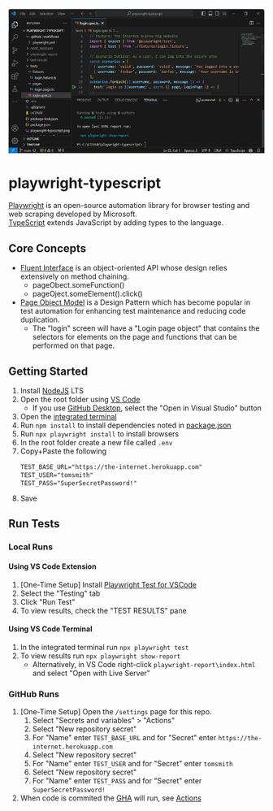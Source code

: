 ![Playwright TypeScript](/playwright-typescript.png)

# playwright-typescript
[Playwright](https://playwright.dev/) is an open-source automation library for browser testing and web scraping developed by Microsoft.
</br>
[TypeScript](https://www.typescriptlang.org/) extends JavaScript by adding types to the language.

## Core Concepts
* [Fluent Interface](https://en.wikipedia.org/wiki/Fluent_interface) is an object-oriented API whose design relies extensively on method chaining.
  * pageObect.someFunction()
  * pageOject.someElement().click()
* [Page Object Model](https://www.selenium.dev/documentation/en/guidelines_and_recommendations/page_object_models/) is a Design Pattern which has become popular in test automation for enhancing test maintenance and reducing code duplication. </br>
  * The "login" screen will have a "Login page object" that contains the selectors for elements on the page and functions that can be performed on that page.

## Getting Started
1. Install [NodeJS](https://nodejs.org/en/) LTS
1. Open the root folder using [VS Code](https://code.visualstudio.com/)
   * If you use [GitHub Desktop](https://desktop.github.com/), select the "Open in Visual Studio" button
1. Open the [integrated terminal](https://code.visualstudio.com/docs/editor/integrated-terminal)
1. Run `npm install` to install dependencies noted in [package.json](/package.json)
1. Run `npx playwright install` to install browsers
1. In the root folder create a new file called `.env`
1. Copy+Paste the following
   ```
   TEST_BASE_URL="https://the-internet.herokuapp.com"
   TEST_USER="tomsmith"
   TEST_PASS="SuperSecretPassword!"
   ```
1. Save

## Run Tests

### Local Runs

#### Using VS Code Extension
1. [One-Time Setup] Install [Playwright Test for VSCode](https://marketplace.visualstudio.com/items?itemName=ms-playwright.playwright)
1. Select the "Testing" tab
1. Click "Run Test"
1. To view results, check the "TEST RESULTS" pane

#### Using VS Code Terminal
1. In the integrated terminal run `npx playwright test`
1. To view results run `npx playwright show-report`
   - Alternatively, in VS Code right-click `playwright-report\index.html` and select "Open with Live Server"

### GitHub Runs
1. [One-Time Setup] Open the `/settings` page for this repo.
   1. Select "Secrets and variables" > "Actions"
   1. Select "New repository secret"
   1. For "Name" enter `TEST_BASE_URL` and for "Secret" enter `https://the-internet.herokuapp.com`
   1. Select "New repository secret"
   1. For "Name" enter `TEST_USER` and for "Secret" enter `tomsmith`
   1. Select "New repository secret"
   1. For "Name" enter `TEST_PASS` and for "Secret" enter `SuperSecretPassword!`
1. When code is commited the [GHA](/.github/workflows/playwright.yml) will run, see [Actions](https://github.com/kirbycope/playwright-typescript/actions)
